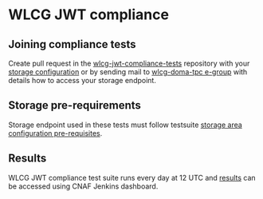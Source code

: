 # WLCG JWT compliance

## Joining compliance tests

Create pull request in the [wlcg-jwt-compliance-tests](https://github.com/indigo-iam/wlcg-jwt-compliance-tests/) repository with your [storage configuration](https://github.com/indigo-iam/wlcg-jwt-compliance-tests/blob/master/test/variables.yaml) or by sending mail to [wlcg-doma-tpc e-group](https://e-groups.cern.ch/e-groups/Egroup.do?egroupId=10301575) with details how to access your storage endpoint.

## Storage pre-requirements

Storage endpoint used in these tests must follow testsuite [storage area configuration pre-requisites](https://github.com/indigo-iam/wlcg-jwt-compliance-tests#storage-area-configuration-pre-requisites).

## Results

WLCG JWT compliance test suite runs every day at 12 UTC and [results](https://ci.cloud.cnaf.infn.it/view/wlcg/job/wlcg-jwt-compliance-tests/job/master/lastSuccessfulBuild/artifact/reports/reports/) can be accessed using CNAF Jenkins dashboard.
